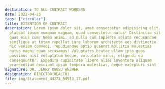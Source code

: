 ```yaml
---
destination: TO ALL CONTRACT WORKERS
date: 2022-04-25
tags: ["circular"]
title: EXTENTION OF CONTRACT
description: Lorem ipsum dolor sit, amet consectetur adipisicing elit. Illo
  placeat ipsum numquam magnam, quod consectetur natus! Distinctio sit
  quas eius cum? Nemo animi, ad nulla cum sapiente soluta recusandae
  similique at totam repellat iure laborum architecto eos distinctio
  hic veniam commodi, repudiandae optio quaerat mollitia molestias
  natus magni quam accusamus! Voluptates beatae ullam ipsa quos
  possimus nisi voluptatum neque, voluptate minus, eligendi ea
  consequuntur. Expedita cupiditate libero alias inventore aliquam
  praesentium nesciunt ipsum tempora molestias, neque excepturi sint
signature: DR. JERRY OWUSU ANSWER
designation: DIRECTOR(HEALTH)
file: img/Statement_44273_54913_17.pdf
---
```

